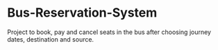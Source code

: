 # Bus-Reservation-System
Project to book, pay and cancel seats in the bus after choosing journey dates, destination and source.
